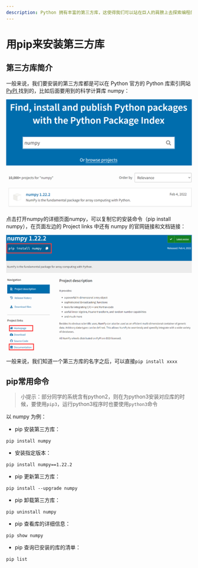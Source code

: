 ```yaml
---
description: Python 拥有丰富的第三方库，这使得我们可以站在巨人的肩膀上去探索编程的乐趣。而管理这些第三方库的主要方法就是使用 Python 的 pip 工具。
---
```


# 用pip来安装第三方库

## 第三方库简介

一般来说，我们要安装的第三方库都是可以在 Python 官方的 Python 库索引网站 [PyPI ](https://pypi.org)找到的，比如后面要用到的科学计算库 numpy：

![](<../.gitbook/assets/image (2).png>)

![](<../.gitbook/assets/image (1).png>)

点击打开numpy的详细页面numpy，可以复制它的安装命令（pip install numpy），在页面左边的 Project links 中还有 numpy 的官网链接和文档链接：

![](../.gitbook/assets/image.png)

一般来说，我们知道一个第三方库的名字之后，可以直接`pip install xxxx`

## pip常用命令

> 小提示：部分同学的系统含有python2，则在为python3安装对应库的时候，要使用`pip3`，运行python3程序时也要使用`python3`命令

以 numpy 为例：

* pip 安装第三方库：

```
pip install numpy
```

* 安装指定版本：

```
pip install numpy==1.22.2
```

* pip 更新第三方库：

```
pip install --upgrade numpy
```

* pip 卸载第三方库：

```
pip uninstall numpy
```

* pip 查看库的详细信息：

```
pip show numpy
```

* pip 查询已安装的库的清单：

```
pip list
```
